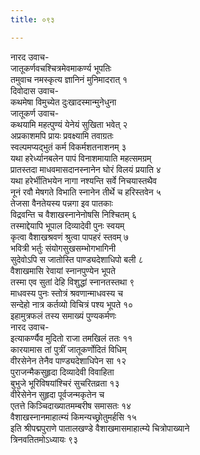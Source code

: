 ```yaml
---
title: ०९३

---
```

नारद उवाच-  
जातूकर्णवचश्चित्रमेवमाकर्ण्य भूपतिः  
तमुवाच नमस्कृत्य ज्ञानिनं मुनिमादरात् १  
दिवोदास उवाच-  
कथमेषा विमुच्येत दुःखादस्मान्मुनेधुना  
जातूकर्ण उवाच-  
कथयामि महत्पुण्यं येनेयं सुखिता भवेत् २  
अप्रकाशमपि प्रायः प्रवक्ष्यामि तवाग्रतः  
स्वल्पमप्यद्भुतं कर्म विकर्मशतनाशनम् ३  
यथा हरेर्ध्यानबलेन पापं विनाशमायाति महत्समग्रम्  
प्रातस्तदा माधवमासदानस्नानेन घोरं विलयं प्रयाति ४  
यथा हरेर्भीतिभयेन नागा नश्यन्ति सर्वे निचयास्तथैव  
नूनं रवौ मेषगते विभाति स्नानेन तीर्थे च हरिस्तवेन ५  
तेजसा वैनतेयस्य पन्नगा इव पातकाः  
विद्रवन्ति च वैशाखस्नानेनोषसि निश्चितम् ६  
तस्माद्देयापि भूपाल दिव्यादेवी पुनः स्वयम्  
कृत्वा वैशाखश्रवणं श्रुत्वा पापहरं स्तवम् ७  
भवित्री भर्तुः संयोगसुखसम्भोगभागिनी  
सुदेवोऽपि स जातोस्ति पाण्ड्यदेशाधिपो बली ८  
वैशाखमासि रेवायां स्नानपुण्येन भूपते  
तस्मा एव सुतां देहि विशुद्धां स्नानतस्तथा ९  
माधवस्य पुनः स्तोत्रं श्रवणान्माधवस्य च  
सन्देहो नात्र कर्तव्यो विचित्रं पश्य भूपते १०  
इहामुत्रफलं तस्य समाख्यं पुण्यकर्मणः  
नारद उवाच-  
इत्याकर्ण्यैव मुदितो राजा तमखिलं ततः ११  
कारयामास तां पुत्रीं जातूकर्णोदितं विधिम्  
वीरसेनेन तेनैव पाण्ड्यदेशाधिपेन सा १२  
पुराजन्मैकसुहृदा दिव्यादेवी विवाहिता  
बुभुजे भूरिविषयांश्चिरं सुचरितव्रता १३  
वीरेसेनेन सुहृदा पूर्वजन्मकृतेन च  
एतत्ते किञ्चिदाख्यातमम्बरीष समासतः १४  
वैशाखस्नानमाहात्म्यं किमन्यच्छ्रोतुमर्हसि १५  
इति श्रीपद्मपुराणे पातालखण्डे वैशाखमासमाहात्म्ये चित्रोपाख्याने  
त्रिनवतितमोऽध्यायः ९३